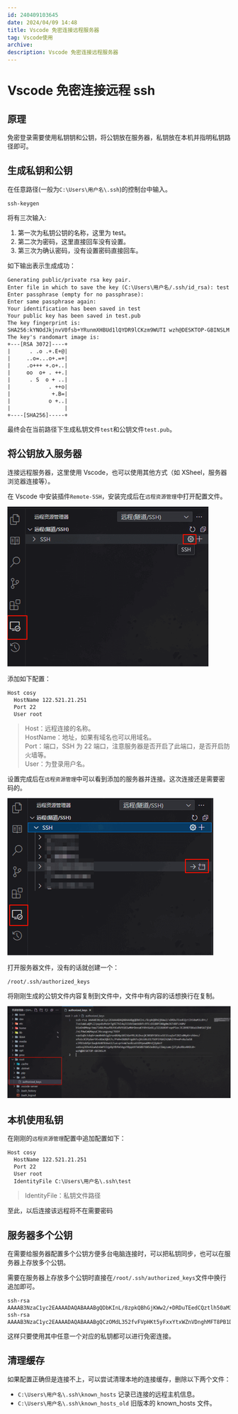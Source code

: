 ```yaml
---
id: 240409103645
date: 2024/04/09 14:48
title: Vscode 免密连接远程服务器
tag: Vscode使用
archive:
description: Vscode 免密连接远程服务器
---
```


# Vscode 免密连接远程 ssh

## 原理

免密登录需要使用私钥钥和公钥，将公钥放在服务器，私钥放在本机并指明私钥路径即可。

## 生成私钥和公钥

在任意路径(一般为`C:\Users\用户名\.ssh`)的控制台中输入。

```
ssh-keygen
```

将有三次输入:

1. 第一次为私钥公钥的名称，这里为 test。
1. 第二次为密码，这里直接回车没有设置。
1. 第三次为确认密码，没有设置密码直接回车。

如下输出表示生成成功：

```
Generating public/private rsa key pair.
Enter file in which to save the key (C:\Users\用户名/.ssh/id_rsa): test
Enter passphrase (empty for no passphrase):
Enter same passphrase again:
Your identification has been saved in test
Your public key has been saved in test.pub
The key fingerprint is:
SHA256:kYNOdJkjnvV0fsb+YRunmXHBUd1lQYDR9lCKzm9WUTI wzh@DESKTOP-GBINSLM
The key's randomart image is:
+---[RSA 3072]----+
|      . .o .+.E+@|
|     ..o=...o+.=+|
|     .o+++ +.o+..|
|     oo  o+ . ++.|
|      . S  o + ..|
|            . ++o|
|             +.B=|
|            o +..|
|                 |
+----[SHA256]-----+
```

最终会在当前路径下生成私钥文件`test`和公钥文件`test.pub`。

## 将公钥放入服务器

连接远程服务器，这里使用 Vscode，也可以使用其他方式（如 XSheel，服务器浏览器连接等）。

在 Vscode 中安装插件`Remote-SSH`，安装完成后在`远程资源管理`中打开配置文件。

![alt text](assets/VsSecretFreeSsh/image-1.png)

添加如下配置：

```
Host cosy
  HostName 122.521.21.251
  Port 22
  User root
```

> Host：远程连接的名称。  
> HostName：地址，如果有域名也可以用域名。  
> Port：端口，SSH 为 22 端口，注意服务器是否开启了此端口，是否开启防火墙等。  
> User：为登录用户名。

设置完成后在`远程资源管理`中可以看到添加的服务器并连接。这次连接还是需要密码的。

![alt text](assets/VsSecretFreeSsh/image-3.png)

打开服务器文件，没有的话就创建一个：

```
/root/.ssh/authorized_keys
```

将刚刚生成的公钥文件内容复制到文件中，文件中有内容的话想换行在复制。

![alt text](assets/VsSecretFreeSsh/image-2.png)

## 本机使用私钥

在刚刚的`远程资源管理`配置中追加配置如下：

```
Host cosy
  HostName 122.521.21.251
  Port 22
  User root
  IdentityFile C:\Users\用户名\.ssh\test
```

> IdentityFile：私钥文件路径

至此，以后连接该远程将不在需要密码

## 服务器多个公钥

在需要给服务器配置多个公钥方便多台电脑连接时，可以把私钥同步，也可以在服务器上存放多个公钥。

需要在服务器上存放多个公钥时直接在`/root/.ssh/authorized_keys`文件中换行追加即可。

```
ssh-rsa AAAAB3NzaC1yc2EAAAADAQABAAABgQDbKInL/8zpkQBhGjKWw2/+DRDuTEedCQztlh50aM3LBYc/7ze3aWLwQPLZ/pqx8sM+Ur7g9Z7Vl4qJi56ViWeUdXfc9TCcDl88PlN8g0mJ67d8FLh8M...
ssh-rsa AAAAB3NzaC1yc2EAAAADAQABAAABgQCzOMdL352fvFVpHKt5yFxxYtxWZnVDnghMFT8PB1DE8AMjUrz3BWuyCWPrVQEg5lftA1KOUsnJqBRNcVoi1yWVfSSW2CXLTbY7bjpKDhQ9iLlc8LtNj...
```

这样只要使用其中任意一个对应的私钥都可以进行免密连接。

## 清理缓存

如果配置正确但是连接不上，可以尝试清理本地的连接缓存，删除以下两个文件：

- `C:\Users\用户名\.ssh\known_hosts` 记录已连接的远程主机信息。
- `C:\Users\用户名\.ssh\known_hosts_old` 旧版本的 known_hosts 文件。
